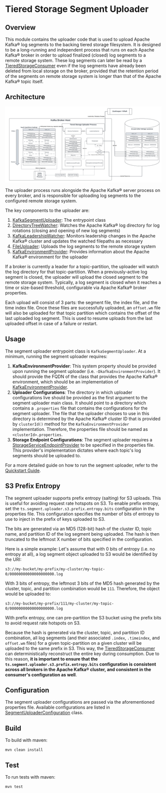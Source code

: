 # Tiered Storage Segment Uploader

## Overview
This module contains the uploader code that is used to upload Apache Kafka® log segments to the backing tiered storage filesystem.
It is designed to be a long-running and independent process that runs on each Apache Kafka® broker in order to upload
finalized (closed) log segments to a remote storage system. These log segments can later be read by a 
[TieredStorageConsumer](../ts-consumer) even if the log segments have already been deleted from local storage on the broker, provided
that the retention period of the segments on remote storage system is longer than that of the Apache Kafka® topic itself.

## Architecture
![Uploader Architecture](../docs/images/uploader.png)

The uploader process runs alongside the Apache Kafka® server process on every broker, and is responsible for uploading log segments 
to the configured remote storage system.

The key components to the uploader are:
1. [KafkaSegmentUploader](src/main/java/com/pinterest/kafka/tieredstorage/uploader/KafkaSegmentUploader.java): The entrypoint class
2. [DirectoryTreeWatcher](src/main/java/com/pinterest/kafka/tieredstorage/uploader/DirectoryTreeWatcher.java): Watches the Apache Kafka® log directory for log rotations (closing and opening of new log segments)
3. [KafkaLeadershipWatcher](src/main/java/com/pinterest/kafka/tieredstorage/uploader/KafkaLeadershipWatcher.java): Monitors leadership changes in the Apache Kafka® cluster and updates the watched filepaths as necessary
4. [FileUploader](src/main/java/com/pinterest/kafka/tieredstorage/uploader/S3FileUploader.java): Uploads the log segments to the remote storage system
5. [KafkaEnvironmentProvider](src/main/java/com/pinterest/kafka/tieredstorage/uploader/KafkaEnvironmentProvider.java): Provides information about the Apache Kafka® environment for the uploader

If a broker is currently a leader for a topic-partition, the uploader will watch the log directory for that topic-partition.
When a previously-active log segment is closed, the uploader will upload the closed segment to the remote storage system. Typically, 
a log segment is closed when it reaches a time or size-based threshold, configurable via Apache Kafka® broker properties.

Each upload will consist of 3 parts: the segment file, the index file, and the time index file. Once these files are successfully
uploaded, an `offset.wm` file will also be uploaded for that topic partition which contains the offset of the last uploaded log segment.
This is used to resume uploads from the last uploaded offset in case of a failure or restart.

## Usage
The segment uploader entrypoint class is `KafkaSegmentUploader`. At a minimum, running the segment uploader requires:
1. **KafkaEnvironmentProvider**: This system property should be provided upon running the segment uploader (i.e. `-DkafkaEnvironmentProvider`). It should
provide the FQDN of the class that provides the Apache Kafka® environment, which should be an implementation of [KafkaEnvironmentProvider](src/main/java/com/pinterest/kafka/tieredstorage/uploader/KafkaEnvironmentProvider.java).
2. **Uploader Configurations**: The directory in which uploader configurations live should be provided as the first argument to the segment uploader main class. 
It should point to a directory which contains a `.properties` file that contains the configurations for the segment uploader. The file that
the uploader chooses to use in this directory is determined by the Apache Kafka® cluster ID that is provided by `clusterId()` method
for the `KafkaEnvironmentProvider` implementation. Therefore, the properties file should be named as `<clusterId>.properties`.
3. **Storage Endpoint Configurations**: The segment uploader requires a [StorageServiceEndpointProvider](../ts-common/src/main/java/com/pinterest/kafka/tieredstorage/common/discovery/StorageServiceEndpointProvider.java)
to be specified in the properties file. This provider's implementation dictates where each topic's log segments should be uploaded to.

For a more detailed guide on how to run the segment uploader, refer to the [Quickstart Guide](../docs/quickstart.md).

## S3 Prefix Entropy
The segment uploader supports prefix entropy (salting) for S3 uploads. This is useful for avoiding request rate hotspots on S3. To enable
prefix entropy, set the `ts.segment.uploader.s3.prefix.entropy.bits` configuration in the properties file. This configuration specifies
the number of bits of entropy to use to inject in the prefix of keys uploaded to S3.

The bits are generated via an MD5 (128-bit) hash of the cluster ID, topic name, and partition ID of the log segment being uploaded. The hash is then 
truncated to the leftmost X number of bits specified in the configuration.

Here is a simple example: Let's assume that with 0 bits of entropy (i.e. no entropy at all), a log segment object uploaded to S3
would be identified by the URI: 
```
s3://my-bucket/my-prefix/my-cluster/my-topic-0/00000000000000000000.log
```

With 3 bits of entropy, the leftmost 3 bits of the MD5 hash generated by the cluster, topic, and partition combination
would be `111`. Therefore, the object would be uploaded to:
```
s3://my-bucket/my-prefix/111/my-cluster/my-topic-0/00000000000000000000.log
```

With prefix entropy, one can pre-partition the S3 bucket using the prefix bits to avoid request rate hotspots on S3.

Because the hash is generated via the cluster, topic, and partition ID combination, all log segments (and their associated `.index`, `.timeindex`, and `offset.wm` files)
for a given topic-partition on a given cluster will be uploaded to the same prefix in S3. This way, the [TieredStorageConsumer](../ts-consumer/src/main/java/com/pinterest/kafka/tieredstorage/consumer/TieredStorageConsumer.java)
can deterministically reconstruct the entire key during consumption. Due to this reason, **it is important to ensure that the `ts.segment.uploader.s3.prefix.entropy.bits` 
configuration is consistent across all brokers in the Apache Kafka® cluster, and consistent in the consumer's configuration as well**.

## Configuration
The segment uploader configurations are passed via the aforementioned properties file. Available configurations
are listed in [SegmentUploaderConfiguration](src/main/java/com/pinterest/kafka/tieredstorage/uploader/SegmentUploaderConfiguration.java) class.

## Build
To build with maven:
```
mvn clean install
```

## Test
To run tests with maven:
```
mvn test
```
